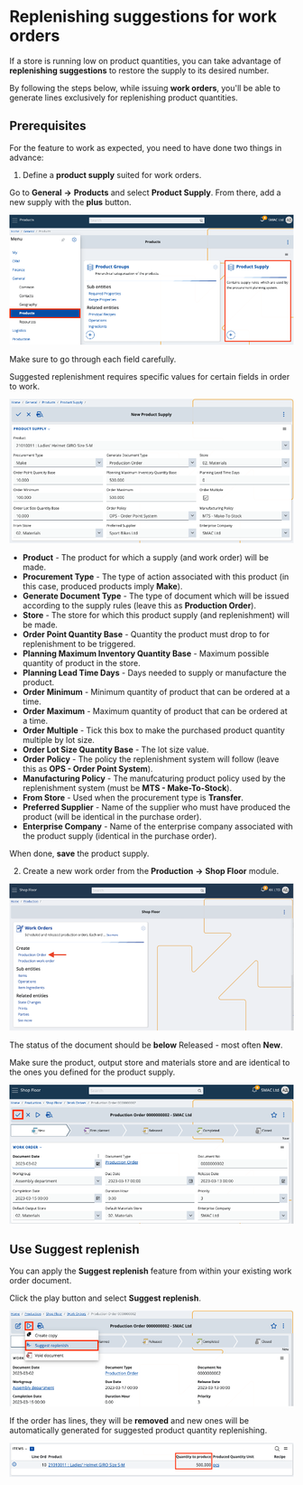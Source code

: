 # Replenishing suggestions for work orders

If a store is running low on product quantities, you can take advantage of **replenishing suggestions** to restore the supply to its desired number.

By following the steps below, while issuing **work orders**, you'll be able to generate lines exclusively for replenishing product quantities.

## Prerequisites

For the feature to work as expected, you need to have done two things in advance:

1.	Define a **product supply** suited for work orders.

Go to **General** **->** **Products** and select **Product Supply**. From there, add a new supply with the **plus** button.

![Picture](pictures/pr_supply.png)
 
Make sure to go through each field carefully. 

Suggested replenishment requires specific values for certain fields in order to work.

![Picture](pictures/pr_supply_make.png)

- **Product** - The product for which a supply (and work order) will be made.
- **Procurement Type** - The type of action associated with this product (in this case, produced products imply **Make**).
- **Generate Document Type** - The type of document which will be issued according to the supply rules (leave this as **Production Order**).
- **Store** - The store for which this product supply (and replenishment) will be made.
- **Order Point Quantity Base** - Quantity the product must drop to for replenishment to be triggered.
- **Planning Maximum Inventory Quantity Base** - Maximum possible quantity of product in the store.
- **Planning Lead Time Days** - Days needed to supply or manufacture the product.
- **Order Minimum** - Minimum quantity of product that can be ordered at a time.
- **Order Maximum** - Maximum quantity of product that can be ordered at a time.
- **Order Multiple** - Tick this box to make the purchased product quantity multiple by lot size.
- **Order Lot Size Quantity Base** - The lot size value.
- **Order Policy** - The policy the replenishment system will follow (leave this as **OPS - Order Point System**). 
- **Manufacturing Policy** - The manufcaturing product policy used by the replenishment system (must be **MTS - Make-To-Stock**).
- **From Store** - Used when the procurement type is **Transfer**. 
- **Preferred Supplier** - Name of the supplier who must have produced the product (will be identical in the purchase order).
- **Enterprise Company** - Name of the enterprise company associated with the product supply (identical in the purchase order).

When done, **save** the product supply.
 
2.	Create a new work order from the **Production** **->** **Shop Floor** module. 

![Picture](pictures/pr_order.png)

The status of the document should be **below** Released - most often **New**.

Make sure the product, output store and materials store and are identical to the ones you defined for the product supply. 

![Picture](pictures/product_order.png)
 
## Use Suggest replenish

You can apply the **Suggest replenish** feature from within your existing work order document. 

Click the play button and select **Suggest replenish**.

![Picture](pictures/sug_rep_prod.png)

If the order has lines, they will be **removed** and new ones will be automatically generated for suggested product quantity replenishing.

![Picture](pictures/quantit.png)

